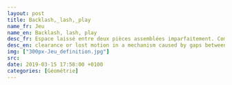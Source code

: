 ```yaml
---
layout: post
title: Backlash,_lash,_play
name_fr: Jeu
name_en: Backlash, lash, play
desc_fr: Espace laissé entre deux pièces assemblées imparfaitement. Comme il est impossible de réaliser des pièces avec une géométrie parfaite, le jeu est une nécessité dans l'assemblage des éléments d'un mécanisme. La considération industrielle du problème a produit la notion de tolérancement, qui définit les classes de qualité d'assemblage et fixe les règles de l'emploi du jeu mécanique.
desc_en: clearance or lost motion in a mechanism caused by gaps between the parts. It can be defined as "the maximum distance or angle through which any part of a mechanical system may be moved in one direction without applying appreciable force or motion to the next part in mechanical sequence", and is a mechanical form of deadband.
img: ["300px-Jeu_definition.jpg"]
src: 
date: 2019-03-15 17:58:00 +0100
categories: [Géométrie]
---
```

